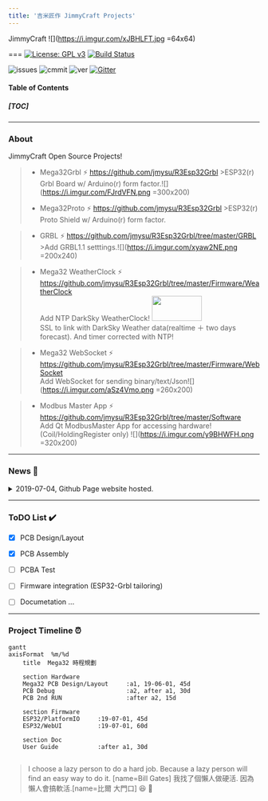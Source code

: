 ```yaml
---
title: '吉米匠作 JimmyCraft Projects'
---
```


JimmyCraft ![](https://i.imgur.com/xJBHLFT.jpg =64x64)

===
 [![License: GPL v3](https://img.shields.io/badge/License-GPLv3-blue.svg)](https://www.gnu.org/licenses/gpl-3.0)        [![Build Status](https://travis-ci.com/jmysu/R3Esp32Grbl.svg?branch=master)](https://travis-ci.com/jmysu/R3Esp32Grbl)

![issues](https://img.shields.io/github/issues/jmysu/R3Esp32Grbl.svg) ![cmmit](https://img.shields.io/github/last-commit/jmysu/R3Esp32Grbl.svg) ![ver](https://img.shields.io/github/manifest-json/v/jmysu/R3Esp32Grbl.svg) [![Gitter](https://badges.gitter.im/吉米匠作/community.svg)](https://gitter.im/吉米匠作/community?utm_source=badge&utm_medium=badge&utm_campaign=pr-badge)
<br>

#### Table of Contents
##### [TOC]

---
### About 

JimmyCraft Open Source Projects!
> * Mega32Grbl :zap: https://github.com/jmysu/R3Esp32Grbl
    >ESP32(r) Grbl Board w/ Arduino(r) form factor.![](https://i.imgur.com/FJrdVFN.png =300x200)
>
> * Mega32Proto :zap: https://github.com/jmysu/R3Esp32Grbl
    >ESP32(r) Proto Shield w/ Arduino(r) form factor.
>
    
> * GRBL :zap: https://github.com/jmysu/R3Esp32Grbl/tree/master/GRBL <br>
    >Add GRBL1.1 setttings.![](https://i.imgur.com/xyaw2NE.png =200x240)
 
> * Mega32 WeatherClock :zap: https://github.com/jmysu/R3Esp32Grbl/tree/master/Firmware/WeatherClock <br>
>Add NTP DarkSky WeatherClock! <img src="https://i.imgur.com/35qJUVX.gif" width="100" height="50" /><br>
>SSL to link with DarkSky Weather data(realtime ＋ two days forecast).
And timer corrected with NTP!

> * Mega32 WebSocket :zap: https://github.com/jmysu/R3Esp32Grbl/tree/master/Firmware/WebSocket <br>
>Add WebSocket for sending binary/text/Json![](https://i.imgur.com/aSz4Vmo.png =260x200)

> * Modbus Master App :zap: https://github.com/jmysu/R3Esp32Grbl/tree/master/Software <br>
> Add Qt ModbusMaster App for accessing hardware! <br>
> (Coil/HoldingRegister only) ![](https://i.imgur.com/y9BHWFH.png =320x200)


---
### News :newspaper: 
<details><summary>2019-07-04, Github Page website hosted.
  </summary>
  
>Both Mega32Grbl and Mega32Shield were hosted on Github-Page: https://jmysu.github.io/Mega32
>
>MK12 vapourware archived: https://github.com/jmysu/MK12
</details>
  
---
### ToDO List :heavy_check_mark: 
- [x] PCB Design/Layout
- [x] PCB Assembly
- [ ] PCBA Test
- [ ] Firmware integration (ESP32-Grbl tailoring)
- [ ] Documetation
...


---
### Project Timeline :alarm_clock: 
```mermaid
gantt
axisFormat  %m/%d
    title  Mega32 時程規劃

    section Hardware
    Mega32 PCB Design/Layout     :a1, 19-06-01, 45d
    PCB Debug                    :a2, after a1, 30d
    PCB 2nd RUN                  :after a2, 15d
    
    section Firmware
    ESP32/PlatformIO     :19-07-01, 45d
    ESP32/WebUI          :19-07-01, 60d
    
    section Doc
    User Guide           :after a1, 30d
```
```Read more about mermaid here: http://knsv.github.io/mermaid/

```
> I choose a lazy person to do a hard job. Because a lazy person will find an easy way to do it. [name=Bill Gates] 
> 我找了個懶人做硬活. 因為懶人會搞軟活.[name=比爾 大門口]
> :laughing: :100: 

